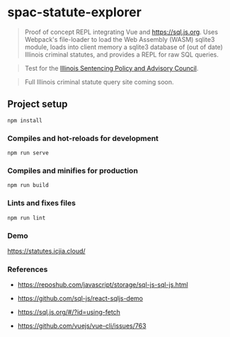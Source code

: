 # spac-statute-explorer

> Proof of concept REPL integrating Vue and https://sql.js.org. Uses Webpack's file-loader to load the Web Assembly (WASM) sqlite3 module, loads into client memory a sqlite3 database of (out of date) Illinois criminal statutes, and provides a REPL for raw SQL queries.

> Test for the [Illinois Sentencing Policy and Advisory Council](https://spac.illinois.gov/).

> Full Illinois criminal statute query site coming soon.

## Project setup

```
npm install
```

### Compiles and hot-reloads for development

```
npm run serve
```

### Compiles and minifies for production

```
npm run build
```

### Lints and fixes files

```
npm run lint
```

### Demo

https://statutes.icjia.cloud/

### References

- https://reposhub.com/javascript/storage/sql-js-sql-js.html

- https://github.com/sql-js/react-sqljs-demo

- https://sql.js.org/#/?id=using-fetch

- https://github.com/vuejs/vue-cli/issues/763
